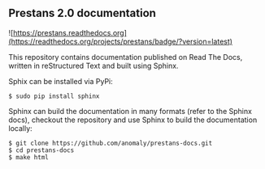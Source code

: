 ## Prestans 2.0 documentation

![https://prestans.readthedocs.org](https://readthedocs.org/projects/prestans/badge/?version=latest)

This repository contains documentation published on Read The Docs, written in reStructured Text and built using Sphinx.

Sphix can be installed via PyPi:

	$ sudo pip install sphinx

Sphinx can build the documentation in many formats (refer to the Sphinx docs), checkout the repository and use Sphinx to build the documentation locally:

	$ git clone https://github.com/anomaly/prestans-docs.git
	$ cd prestans-docs
	$ make html


